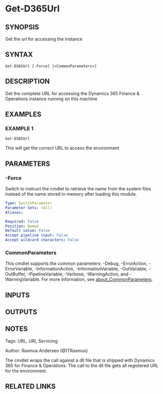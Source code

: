 ﻿---
external help file: d365fo.tools-help.xml
Module Name: d365fo.tools
online version:
schema: 2.0.0
---

# Get-D365Url

## SYNOPSIS
Get the url for accessing the instance

## SYNTAX

```
Get-D365Url [-Force] [<CommonParameters>]
```

## DESCRIPTION
Get the complete URL for accessing the Dynamics 365 Finance & Operations instance running on this machine

## EXAMPLES

### EXAMPLE 1
```
Get-D365Url
```

This will get the correct URL to access the environment

## PARAMETERS

### -Force
Switch to instruct the cmdlet to retrieve the name from the system files
instead of the name stored in memory after loading this module.

```yaml
Type: SwitchParameter
Parameter Sets: (All)
Aliases:

Required: False
Position: Named
Default value: False
Accept pipeline input: False
Accept wildcard characters: False
```

### CommonParameters
This cmdlet supports the common parameters: -Debug, -ErrorAction, -ErrorVariable, -InformationAction, -InformationVariable, -OutVariable, -OutBuffer, -PipelineVariable, -Verbose, -WarningAction, and -WarningVariable. For more information, see [about_CommonParameters](http://go.microsoft.com/fwlink/?LinkID=113216).

## INPUTS

## OUTPUTS

## NOTES
Tags: URL, URI, Servicing

Author: Rasmus Andersen (@ITRasmus)

The cmdlet wraps the call against a dll file that is shipped with Dynamics 365 for Finance & Operations.
The call to the dll file gets all registered URL for the environment.

## RELATED LINKS
